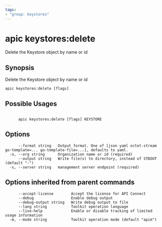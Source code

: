 ```yaml
---
tags:
- "group: keystores"
---
```

# apic keystores:delete

Delete the Keystore object by name or id

## Synopsis

Delete the Keystore object by name or id

```
apic keystores:delete [flags]
```

## Possible Usages

```

      apic keystores:delete [flags] KEYSTORE

```

## Options

```
      --format string   Output format. One of [json yaml octet-stream go-template=... go-template-file=...], defaults to yaml.
  -o, --org string      Organization name or id (required)
      --output string   Write file(s) to directory, instead of STDOUT (default "-")
  -s, --server string   management server endpoint (required)
```

## Options inherited from parent commands

```
      --accept-license        Accept the license for API Connect
      --debug                 Enable debug output
      --debug-output string   Write debug output to file
      --lang string           Toolkit operation language
      --live-help             Enable or disable tracking of limited usage information
  -m, --mode string           Toolkit operation mode (default "apim")
```
